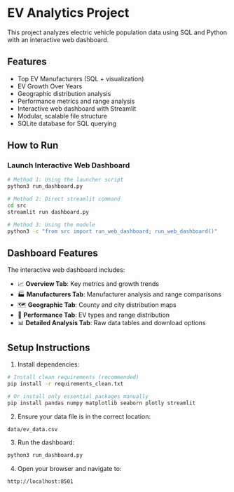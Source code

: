 # EV Analytics Project

This project analyzes electric vehicle population data using SQL and Python with an interactive web dashboard.

## Features

- Top EV Manufacturers (SQL + visualization)
- EV Growth Over Years
- Geographic distribution analysis
- Performance metrics and range analysis
- Interactive web dashboard with Streamlit
- Modular, scalable file structure
- SQLite database for SQL querying

## How to Run

### Launch Interactive Web Dashboard

```bash
# Method 1: Using the launcher script
python3 run_dashboard.py

# Method 2: Direct streamlit command
cd src
streamlit run dashboard.py

# Method 3: Using the module
python3 -c "from src import run_web_dashboard; run_web_dashboard()"
```

## Dashboard Features

The interactive web dashboard includes:

- 📈 **Overview Tab**: Key metrics and growth trends
- 🏭 **Manufacturers Tab**: Manufacturer analysis and range comparisons
- 🗺️ **Geographic Tab**: County and city distribution maps
- 🔋 **Performance Tab**: EV types and range distribution
- 📊 **Detailed Analysis Tab**: Raw data tables and download options

## Setup Instructions

1. Install dependencies:

```bash
# Install clean requirements (recommended)
pip install -r requirements_clean.txt

# Or install only essential packages manually
pip install pandas numpy matplotlib seaborn plotly streamlit
```

2. Ensure your data file is in the correct location:

```
data/ev_data.csv
```

3. Run the dashboard:

```bash
python3 run_dashboard.py
```

4. Open your browser and navigate to:

```
http://localhost:8501
```
